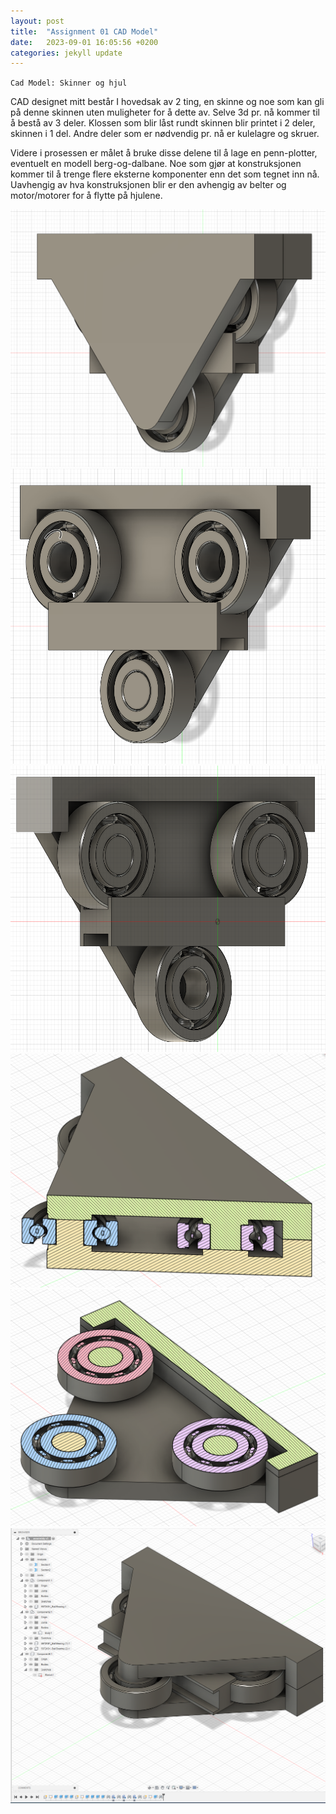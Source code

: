 ```yaml
---
layout: post
title:  "Assignment 01 CAD Model"
date:   2023-09-01 16:05:56 +0200
categories: jekyll update
---
```


`Cad Model: Skinner og hjul`

CAD designet mitt består I hovedsak av 2 ting, en skinne og noe som kan gli på denne skinnen uten muligheter for å dette av. Selve 3d pr. nå kommer til å bestå av 3 deler. Klossen som blir låst rundt skinnen blir printet i 2 deler, skinnen i 1 del. Andre deler som er nødvendig pr. nå er kulelagre og skruer. 

Videre i prosessen er målet å bruke disse delene til å lage en penn-plotter, eventuelt en modell berg-og-dalbane. Noe som gjør at konstruksjonen kommer til å trenge flere eksterne komponenter enn det som tegnet inn nå. Uavhengig av hva konstruksjonen blir er den avhengig av belter og motor/motorer for å flytte på hjulene. 

![CAD modell bilde 1](https://github.com/Kramer-MADI/ADA525/blob/gh-pages/assets/01-1.PNG?raw=true) 
![CAD modell bilde 2](https://github.com/Kramer-MADI/ADA525/blob/gh-pages/assets/01-2.PNG?raw=true)
![CAD modell bilde 3](https://github.com/Kramer-MADI/ADA525/blob/gh-pages/assets/01-3.PNG?raw=true)
![CAD modell bilde 4](https://github.com/Kramer-MADI/ADA525/blob/gh-pages/assets/01-4.PNG?raw=true)
![CAD modell bilde 5](https://github.com/Kramer-MADI/ADA525/blob/gh-pages/assets/01-5.PNG?raw=true)
![CAD modell bilde 6](https://github.com/Kramer-MADI/ADA525/blob/gh-pages/assets/01-6.PNG?raw=true)